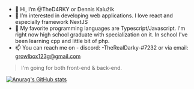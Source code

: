 - 👋 Hi, I’m @TheD4RKY or Dennis Kalužík
- 👀 I’m interested in developing web applications. I love react and especially framework NextJS
- 🌱 My favorite programming languages are Typescript/Javascript. I'm right now high school graduate with specialization on it. In school I've been learning cpp and little bit of php.
- 📫 You can reach me on - discord: -TheRealDarky-#7232 or via email: growlbox123g@gmail.com

> I'm going for both front-end & back-end.

[![Anurag's GitHub stats](https://github-readme-stats.vercel.app/api?username=TheD4RKY&show_icons=true&theme=tokyonight)](https://github.com/anuraghazra/github-readme-stats)
